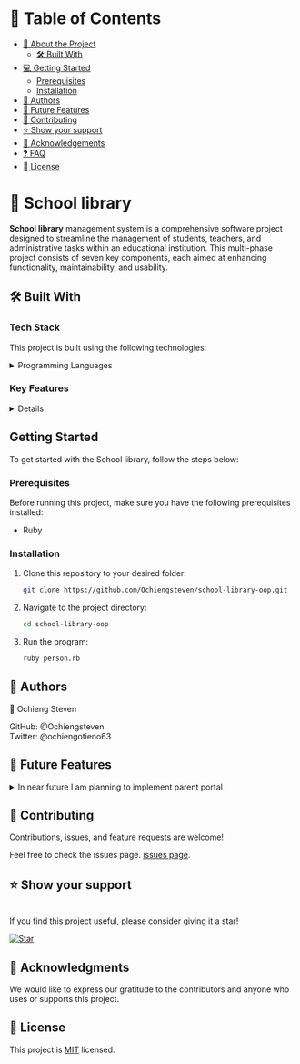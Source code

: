 
# 📗 Table of Contents

- [📖 About the Project](#about-project)
  - [🛠 Built With](#built-with)
- [💻 Getting Started](#getting-started)
  - [Prerequisites](#prerequisites)
  - [Installation](#installation)
- [👥 Authors](#authors)
- [🔭 Future Features](#future-features)
- [🤝 Contributing](#contributing)
- [⭐️ Show your support](#support)
- [🙏 Acknowledgements](#acknowledgements)
- [❓ FAQ](#faq)
- [📝 License](#license)

<!-- PROJECT DESCRIPTION -->

# 📖 School library <a name="about-project"></a>

**School library** management system is a comprehensive software project designed to streamline the management of students, teachers, and administrative tasks within an educational institution. This multi-phase project consists of seven key components, each aimed at enhancing functionality, maintainability, and usability.

## 🛠 Built With <a name="built-with"></a>

### Tech Stack

This project is built using the following technologies:

<details>
<summary>Programming Languages</summary>
  <ul>
    <li>Ruby</li>
  </ul>
</details>

### Key Features <a name="key-features"></a>

<details>
  <ul>
    <li>Creation and management of student and teacher profiles.</li>
    <li>Authentication and authorization to restrict access to authorized users.</li>
  </ul>
</details>


<!-- GETTING STARTED -->

## Getting Started <a name="getting-started"></a>

To get started with the School library, follow the steps below:

### Prerequisites

Before running this project, make sure you have the following prerequisites installed:

- Ruby

### Installation <a name="installation"></a>

1. Clone this repository to your desired folder:

   ```sh
   git clone https://github.com/Ochiengsteven/school-library-oop.git

2. Navigate to the project directory:

    ```sh
    cd school-library-oop
3. Run the program:
    ```sh
    ruby person.rb
<!-- AUTHORS -->

## 👥 Authors <a name="authors"></a>
👤 Ochieng Steven

GitHub: @Ochiengsteven<br>
Twitter: @ochiengotieno63<br>

## 🔭 Future Features <a name="future-features"></a>

<details>
<summary>In near future I am planning to implement parent portal</summary>
  <ul>
    <li>set up associations between classes and objects.</li>
    <li>add basic UI.</li>
  </ul>
</details>

<!-- CONTRIBUTING -->
## 🤝 Contributing <a name="contributing"></a>

Contributions, issues, and feature requests are welcome!

Feel free to check the issues page.
[issues page](https://github.com/Ochiengsteven/school-library/issues).

## ⭐️ Show your support <a name="support"></a>
<br>
If you find this project useful, please consider giving it a star!

[![Star](https://img.shields.io/github/stars/agneta1991/school_library?style=social)](https://github.com/Ochiengsteven/school-library)


<!-- ACKNOWLEDGEMENTS -->
## 🙏 Acknowledgments <a name="acknowledgements"></a>
We would like to express our gratitude to the contributors and anyone who uses or supports this project.

<!-- LICENSE -->
## 📝 License <a name="license"></a>
This project is [MIT](./LICENSE.md) licensed.